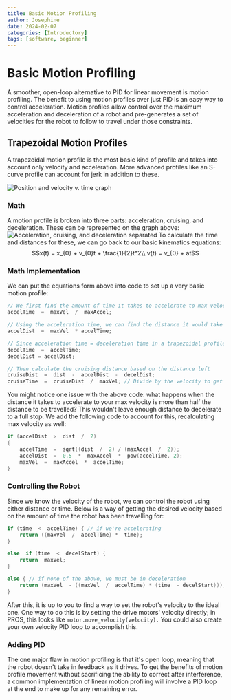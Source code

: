 ```yaml
---
title: Basic Motion Profiling
author: Josephine
date: 2024-02-07
categories: [Introductory]
tags: [software, beginner]
---
```


# Basic Motion Profiling
A smoother, open-loop alternative to PID for linear movement is motion profiling. The benefit to using motion profiles over just PID is an easy way to control acceleration. Motion profiles allow control over the maximum acceleration and deceleration of a robot and pre-generates a set of velocities for the robot to follow to travel under those constraints.


## Trapezoidal Motion Profiles

A trapezoidal motion profile is the most basic kind of profile and takes into account only velocity and acceleration. More advanced profiles like an S-curve profile can account for jerk in addition to these.

![Position and velocity v. time graph](https://i.imgur.com/lN8peLv.png)

### Math
A motion profile is broken into three parts: acceleration, cruising, and deceleration. These can be represented on the graph above:
![Acceleration, cruising, and deceleration separated](https://i.imgur.com/QMlZ64h.png)
To calculate the time and distances for these, we can go back to our basic kinematics equations:
$$x(t) = x_{0} + v_{0}t + \frac{1}{2}t^2\\
v(t) = v_{0} + at$$

### Math Implementation
We can put the equations form above into code to set up a very basic motion profile:
```cpp
// We first find the amount of time it takes to accelerate to max velocity
accelTime  =  maxVel  /  maxAccel;

// Using the acceleration time, we can find the distance it would take to reach max velocity
accelDist  =  maxVel  * accelTime;

// Since acceleration time = deceleration time in a trapezoidal profile, we can set these equal
decelTime  =  accelTime;
decelDist = accelDist;

// Then calculate the cruising distance based on the distance left
cruiseDist  =  dist  -  accelDist  -  decelDist;
cruiseTime  =  cruiseDist  /  maxVel; // Divide by the velocity to get time  
```

You might notice one issue with the above code: what happens when the distance it takes to accelerate to your max velocity is more than half the distance to be travelled? This wouldn't leave enough distance to decelerate to a full stop. We add the following code to account for this, recalculating max velocity as well:
```cpp
if (accelDist  >  dist  /  2)
{
	accelTime  =  sqrt((dist  /  2) / (maxAccel  /  2));
	accelDist  =  0.5  *  maxAccel  *  pow(accelTime, 2);
	maxVel  =  maxAccel  *  accelTime;
}
``` 

### Controlling the Robot
Since we know the velocity of the robot, we can control the robot using either distance or time. Below is a way of getting the desired velocity based on the amount of time the robot has been travelling for:
``` cpp
if (time  <  accelTime) { // if we're accelerating
	return ((maxVel  /  accelTime) *  time);
}

else  if (time  <  decelStart) {
	return  maxVel;
}

else { // if none of the above, we must be in deceleration
	return (maxVel  - ((maxVel  /  accelTime) * (time  - decelStart)));
}
```
After this, it is up to you to find a way to set the robot's velocity to the ideal one. One way to do this is by setting the drive motors' velocity directly; in PROS, this looks like ```motor.move_velocity(velocity).``` You could also create your own velocity PID loop to accomplish this.

### Adding PID
The one major flaw in motion profiling is that it's open loop, meaning that the robot doesn't take in feedback as it drives. To get the benefits of motion profile movement without sacrificing the ability to correct after interference, a common implementation of linear motion profiling will involve a PID loop at the end to make up for any remaining error.